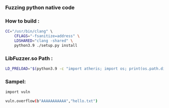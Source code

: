 ### Fuzzing python native code

### How to build :
```bash
CC="/usr/bin/clang" \ 
	CFLAGS="-fsanitize=address" \
	LDSHARED="clang -shared" \
	python3.9 ./setup.py install
```

### LibFuzzer.so Path :
```bash 
LD_PRELOAD="$(python3.9 -c "import atheris; import os; print(os.path.dirname(atheris.path()))")/asan_with_fuzzer.so" python3.9
```


### Sampel:
```bash
import vuln

vuln.overflow(b"AAAAAAAAAAA","hello.txt")
```